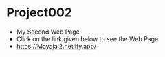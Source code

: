 # Project002 
* My Second Web Page 
* Click on the link given below to see the Web Page 
* https://Mayajal2.netlify.app/
